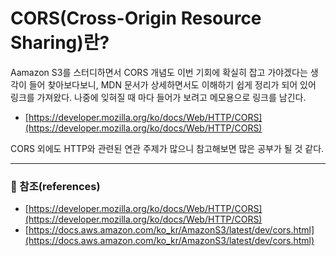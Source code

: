 
# CORS(Cross-Origin Resource Sharing)란?
Aamazon S3를 스터디하면서 CORS 개념도 이번 기회에 확실히 잡고 가야겠다는 생각이 들어 찾아보다보니, MDN 문서가 상세하면서도 이해하기 쉽게 정리가 되어 있어 링크를 가져왔다.
나중에 잊혀질 때 마다 들어가 보려고 메모용으로 링크를 남긴다.
- [https://developer.mozilla.org/ko/docs/Web/HTTP/CORS](https://developer.mozilla.org/ko/docs/Web/HTTP/CORS)

CORS 외에도 HTTP와 관련된 연관 주제가 많으니 참고해보면 많은 공부가 될 것 같다.

---
### :bookmark_tabs: 참조(references)
- [https://developer.mozilla.org/ko/docs/Web/HTTP/CORS](https://developer.mozilla.org/ko/docs/Web/HTTP/CORS)
- [https://docs.aws.amazon.com/ko_kr/AmazonS3/latest/dev/cors.html](https://docs.aws.amazon.com/ko_kr/AmazonS3/latest/dev/cors.html)